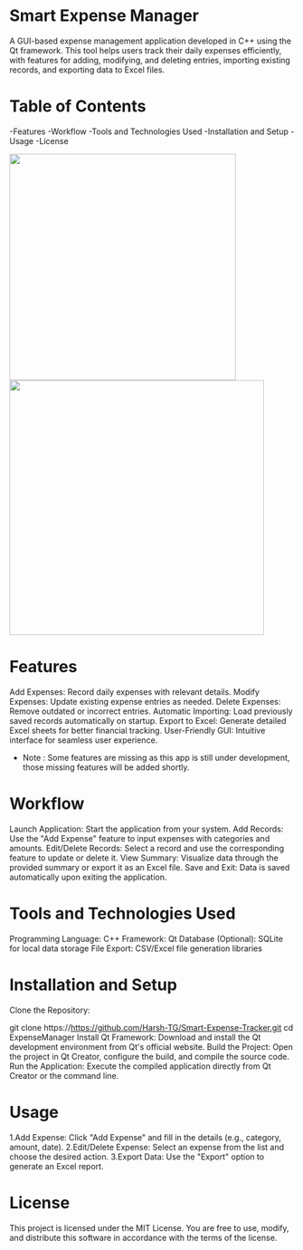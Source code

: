 # Smart Expense Manager
A GUI-based expense management application developed in C++ using the Qt framework. This tool helps users track their daily expenses efficiently, with features for adding, modifying, and deleting entries, importing existing records, and exporting data to Excel files.

# Table of Contents
-Features
-Workflow
-Tools and Technologies Used
-Installation and Setup
-Usage
-License

<img src="https://user-images.githubusercontent.com/56465574/207687434-c8967184-8824-4f53-9269-d5b857fcc845.png" width="400" /> <img src="https://user-images.githubusercontent.com/56465574/207687450-23f80db4-a682-4b2f-b3de-8afd6dfc4a5e.png" width="450" />

# Features
Add Expenses: Record daily expenses with relevant details.
Modify Expenses: Update existing expense entries as needed.
Delete Expenses: Remove outdated or incorrect entries.
Automatic Importing: Load previously saved records automatically on startup.
Export to Excel: Generate detailed Excel sheets for better financial tracking.
User-Friendly GUI: Intuitive interface for seamless user experience.

- Note : Some features are missing as this app is still under development, those missing features will be added shortly.

# Workflow
Launch Application: Start the application from your system.
Add Records: Use the "Add Expense" feature to input expenses with categories and amounts.
Edit/Delete Records: Select a record and use the corresponding feature to update or delete it.
View Summary: Visualize data through the provided summary or export it as an Excel file.
Save and Exit: Data is saved automatically upon exiting the application.


# Tools and Technologies Used
Programming Language: C++
Framework: Qt
Database (Optional): SQLite for local data storage
File Export: CSV/Excel file generation libraries

# Installation and Setup
Clone the Repository:

git clone https://https://github.com/Harsh-TG/Smart-Expense-Tracker.git
cd ExpenseManager
Install Qt Framework: Download and install the Qt development environment from Qt's official website.
Build the Project: Open the project in Qt Creator, configure the build, and compile the source code.
Run the Application: Execute the compiled application directly from Qt Creator or the command line.

# Usage
1.Add Expense: Click "Add Expense" and fill in the details (e.g., category, amount, date).
2.Edit/Delete Expense: Select an expense from the list and choose the desired action.
3.Export Data: Use the "Export" option to generate an Excel report.

# License
This project is licensed under the MIT License.
You are free to use, modify, and distribute this software in accordance with the terms of the license.

